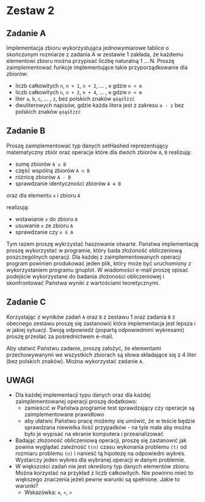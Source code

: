 # Zestaw 2

## Zadanie A

Implementacja zbioru wykorzystująca jednowymiarowe tablice o skończonym rozmiarze z zadania A w zestawie 1 zakłada, że każdemu elementowi zbioru można przypisać liczbę naturalną 1 ... N. Proszę zaimplementować funkcje implementujące takie przyporządkowanie dla zbiorów:

- liczb całkowitych `n`, `n + 1`, `n + 2`, ... , `m` gdzie `n < m`
- liczb całkowitych `n`, `n + 2`, `n + 4`, ... , `m` gdzie `n < m`
- liter `a`, `b`, `c`, ... , `z`, bez polskich znaków `ęóąśłżźć`
- dwuliterowych napisów, gdzie każda litera jest z zakresu `a - z` bez polskich znaków `ęóąśłżźć`

## Zadanie B

Proszę zaimplementować typ danych setHashed reprezentujący matematyczny zbiór oraz operacje które dla dwóch zbiorów `A`, `B` realizują:

- sumę zbiorów `A ∪ B`
- część wspólną zbiorów `A ∩ B`
- różnicę zbiorów `A - B`
- sprawdzanie identyczności zbiorów `A ≡ B`

oraz dla elementu `x` i zbioru `A`

realizują:

- wstawianie `x` do zbioru `A`
- usuwanie `x` ze zbioru `A`
- sprawdzanie czy `x ∈ A`

Tym razem proszę wykrzystać haszowanie otwarte. Państwa implementację proszę wykorzystać w programie, który bada złożoność obliczeniową poszczególnych operacji. Dla każdej z zaimplementowanych operacji program powinien produkować jeden plik, który może być uruchomiony z wykorzystaniem programu gnuplot. W wiadomości e-mail proszę opisać podejście wykorzystane do badania złożoności obliczeniowej i skonfrontować Państwa wyniki z wartościami teoretycznymi.

## Zadanie C

Korzystając z wyników zadań `A` oraz `B` z zestawu 1 oraz zadania `B` z obecnego zestawu proszę się zastanowić która implementacja jest lepsza i w jakiej sytuacji. Swoją odpowiedź (popartą odpowiednimi wykresami) proszę przesłać za pośrednictwem e-mail.

Aby ułatwić Państwu zadanie, proszę założyć, że elementami przechowywanymi we wszystkich zbiorach są słowa składające się z 4 liter (bez polskich znaków). Można wykorzystać zadanie `A`.

## UWAGI

- Dla każdej implementacji typu danych oraz dla każdej zaimplementowanej operacji proszę dodatkowo:
  - zamieścić w Państwa programie test sprawdzający czy operacje są zaimplementowane prawidłowo
  - aby ułatwic Państwu pracę możemy się umówić, że w teście będzie sprawdzana niewielka ilość przypadków - na tyle mała aby można było je wypisać na ekranie komputera i przeanalizować
- Badając złożoność obliczeniową operacji, proszę się zastanowić jak powina wyglądać zależność `t(n)` czasu wykonania problemu `(t)` od rozmiaru problemu `(n)` i nanieść tą hipotezę na odpowiedni wykres. Wystarczy jeden wykres dla wybranej operacji w danym problemie.
- W większości zadań nie jest określony typ danych elementów zbioru. Można korzystać na przykład z liczb całkowitych. Nie powinno mieć to większego znaczenia jeżeli pewne warunki są spełnione. Jakie to warunki?
  - Wskazówka: `≡`, `<`, `>`
